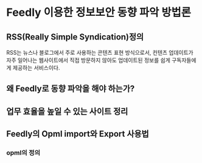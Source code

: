 # Feedly 이용한 정보보안 동향 파악 방법론

## RSS(Really Simple Syndication)정의 
RSS는 뉴스나 블로그에서 주로 사용하는 콘텐츠 표현 방식으로서, 컨텐츠 업데이트가 자주 일어나는 웹사이트에서 직접 방문하지 않아도 업데이트된 정보를 쉽게 구독자들에게 제공하는 서비스이다.

## 왜 Feedly로 동향 파악을 해야 하는가?

## 업무 효율을 높일 수 있는 사이트 정리

## Feedly의 Opml import와 Export 사용법

### opml의 정의
